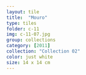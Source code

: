 ```yaml
---
layout: tile
title:  "Mouro"
type: tiles
folder: c-11
img: c-11-07.jpg
group: collections
category: [2011]
collection: "Collection 02" 
color: just white
size: 14 x 14 cm
---
```



